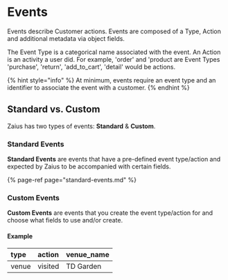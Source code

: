 # Events

Events describe Customer actions. Events are composed of a Type, Action and additional metadata via object fields. 

The Event Type is a categorical name associated with the event. An Action is an activity a user did. For example, 'order' and 'product are Event Types 'purchase', 'return', 'add\_to\_cart', 'detail' would be actions.

{% hint style="info" %}
At minimum, events require an event type and an identifier to associate the event with a customer.
{% endhint %}

## Standard vs. Custom

Zaius has two types of events: **Standard** & **Custom**.

### Standard Events

**Standard Events** are events that have a pre-defined event type/action and expected by Zaius to be accompanied with certain fields. 

{% page-ref page="standard-events.md" %}

### Custom Events

**Custom Events** are events that you create the event type/action for and choose what fields to use and/or create.

#### Example

| type | action | venue\_name |
| :--- | :--- | :--- |
| venue | visited | TD Garden |



